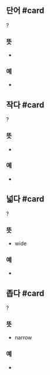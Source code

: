 ## 단어 #card
?
### 뜻
-
### 예
-

## 작다 #card
?
### 뜻
-
### 예
-

## 넓다 #card
?
### 뜻
- wide
### 예
-

## 좁다 #card
?
### 뜻
- narrow
### 예
-
